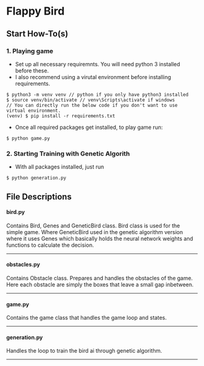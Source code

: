 # Flappy Bird

## Start How-To(s)

### 1. Playing game

- Set up all necessary requiremnts. You will need python 3 installed before these.
- I also recommend using a virutal environment before installing requirements.
```
$ python3 -m venv venv // python if you only have python3 installed
$ source venv/bin/activate // venv\Scripts\activate if windows
// You can directly run the below code if you don't want to use virtual environment.
(venv) $ pip install -r requirements.txt 
```
- Once all required packages get installed, to play game run:
```
$ python game.py
```

### 2. Starting Training with Genetic Algorith
- With all packages installed, just run
```
$ python generation.py
```

## File Descriptions

#### bird.py

Contains Bird, Genes and GeneticBird class.
Bird class is used for the simple game. Where GeneticBird used in the genetic algorithm version where it uses Genes which basically holds the neural network
weights and functions to calculate the decision.

------------------------------------------------------------------------------------

#### obstacles.py

Contains Obstacle class. Prepares and handles the obstacles of the game.
Here each obstacle are simply the boxes that leave a small gap inbetween.

------------------------------------------------------------------------------------

#### game.py

Contains the game class that handles the game loop and states.

------------------------------------------------------------------------------------

#### generation.py

Handles the loop to train the bird ai through genetic algorithm.

------------------------------------------------------------------------------------
